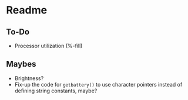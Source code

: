 # Readme

## To-Do

* Processor utilization (%-fill)

## Maybes

* Brightness?
* Fix-up the code for `getbattery()` to use character pointers instead of defining string constants, maybe?
